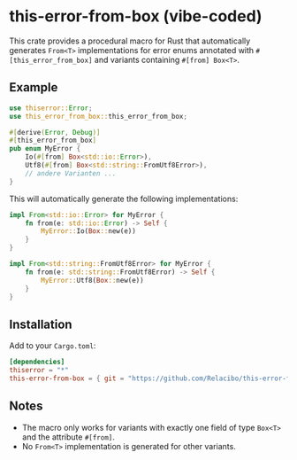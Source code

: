 # this-error-from-box (vibe-coded)

This crate provides a procedural macro for Rust that automatically generates `From<T>` implementations for error enums annotated with `#[this_error_from_box]` and variants containing `#[from] Box<T>`.

## Example

```rust
use thiserror::Error;
use this_error_from_box::this_error_from_box;

#[derive(Error, Debug)]
#[this_error_from_box]
pub enum MyError {
    Io(#[from] Box<std::io::Error>),
    Utf8(#[from] Box<std::string::FromUtf8Error>),
    // andere Varianten ...
}
```

This will automatically generate the following implementations:

```rust
impl From<std::io::Error> for MyError {
    fn from(e: std::io::Error) -> Self {
        MyError::Io(Box::new(e))
    }
}

impl From<std::string::FromUtf8Error> for MyError {
    fn from(e: std::string::FromUtf8Error) -> Self {
        MyError::Utf8(Box::new(e))
    }
}
```

## Installation

Add to your `Cargo.toml`:

```toml
[dependencies]
thiserror = "*"
this-error-from-box = { git = "https://github.com/Relacibo/this-error-from-box.git" }

```

## Notes
- The macro only works for variants with exactly one field of type `Box<T>` and the attribute `#[from]`.
- No `From<T>` implementation is generated for other variants.
